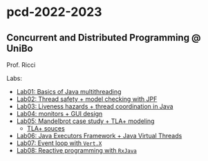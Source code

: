# pcd-2022-2023

## Concurrent and Distributed Programming @ UniBo

Prof. Ricci

Labs:

- [Lab01: Basics of Java multithreading](./app/src/main/java/pcd/lab01/)
- [Lab02: Thread safety + model checking with JPF](./app/src/main/java/pcd/lab02/)
- [Lab03: Liveness hazards + thread coordination in Java](./app/src/main/java/pcd/lab03/)
- [Lab04: monitors + GUI design](./app/src/main/java/pcd/lab04/)
- [Lab05: Mandelbrot case study + TLA+ modeling](./app/src/main/java/pcd/lab05/)
  - [TLA+ souces](./tla+-specs/)
- [Lab06: Java Executors Framework + Java Virtual Threads](./app/src/main/java/pcd/lab06/)
- [Lab07: Event loop with `Vert.X`](./app/src/main/java/pcd/lab07/)
- [Lab08: Reactive programming with `RxJava`](./app/src/main/java/pcd/lab08/)
